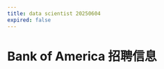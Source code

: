 ```yaml
---
title: data scientist 20250604
expired: false
---
```


# Bank of America 招聘信息

<JobPostingTable job-posting-json-path="bank-of-america/data/data-scientist-20250604.json"/>

